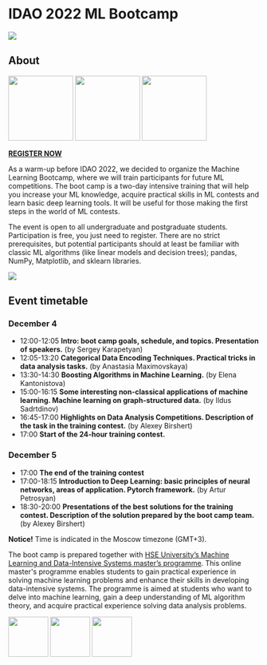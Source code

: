 # IDAO 2022 ML Bootcamp

[<img src="https://idao.world/wp-content/uploads/2021/11/Bootcamp-1.png">](https://idao.world/bootcamp/)

## About

[<img src="https://idao.world/wp-content/uploads/2019/10/idao-main-logo.png" height=130x>](https://idao.world/)
[<img src="https://upload.wikimedia.org/wikipedia/commons/thumb/d/db/Yandex_Logo.svg/640px-Yandex_Logo.svg.png" height=130x>](https://yandex.ru/)
[<img src="https://static.tildacdn.com/tild6166-3135-4030-b138-346334323631/-24.png" height=130x>](https://www.hse.ru/en/)


[**REGISTER NOW**](https://forms.gle/FxQKCBRXubzCieJ99)

As a warm-up before IDAO 2022, we decided to organize the Machine Learning Bootcamp, where we will train participants for future ML competitions. The boot camp is a two-day intensive training that will help you increase your ML knowledge, acquire practical skills in ML contests and learn basic deep learning tools. It will be useful for those making the first steps in the world of ML contests.

The event is open to all undergraduate and postgraduate students. Participation is free, you just need to register. There are no strict prerequisites, but potential participants should at least be familiar with classic ML algorithms (like linear models and decision trees); pandas, NumPy, Matplotlib, and sklearn libraries. 

![](https://idao.world/wp-content/uploads/2021/11/Bootcamp.png)

## Event timetable

### December 4

- 12:00-12:05 **Intro: boot camp goals, schedule, and topics. Presentation of speakers.** (by Sergey Karapetyan)  
- 12:05-13:20 **Categorical Data Encoding Techniques. Practical tricks in data analysis tasks.** (by Anastasia Maximovskaya)
- 13:30-14:30 **Boosting Algorithms in Machine Learning.** (by Elena Kantonistova)
- 15:00-16:15 **Some interesting non-classical applications of machine learning. Machine learning on graph-structured data.** (by Ildus Sadrtdinov)
- 16:45-17:00 **Highlights on Data Analysis Competitions. Description of the task in the training contest.** (by Alexey Birshert)
- 17:00 **Start of the 24-hour training contest.**

### December 5

- 17:00 **The end of the training contest**
- 17:00-18:15 **Introduction to Deep Learning: basic principles of neural networks, areas of application. Pytorch framework.** (by Artur Petrosyan)
- 18:30-20:00 **Presentations of the best solutions for the training contest. Description of the solution prepared by the boot camp team.** (by Alexey Birshert)

**Notice!** Time is indicated in the Moscow timezone (GMT+3).

The boot camp is prepared together with [HSE University’s Machine Learning and Data-Intensive Systems master’s programme](https://www.hse.ru/en/ma/mlds/). This online master's programme enables students to gain practical experience in solving machine learning problems and enhance their skills in developing data-intensive systems. The programme is aimed at students who want to delve into machine learning, gain a deep understanding of ML algorithm theory, and acquire practical experience solving data analysis problems.

[<img src="https://idao.world/wp-content/uploads/2021/11/vk.png" height=80x>](https://vk.com/public173225079)
[<img src="https://idao.world/wp-content/uploads/2021/11/fb.png" height=80x>](https://www.facebook.com/IntDataAnalysisOlympiad)
[<img src="https://idao.world/wp-content/uploads/2021/11/tg.png" height=80x>](https://t.me/IDAOworld)
